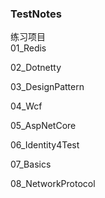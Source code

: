 ### TestNotes
练习项目
<br/>
01_Redis

02_Dotnetty

03_DesignPattern

04_Wcf

05_AspNetCore

06_Identity4Test

07_Basics

08_NetworkProtocol